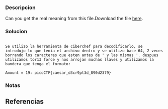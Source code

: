 
### Descripcion

Can you get the real meaning from this file.Download the file [here](https://artifacts.picoctf.net/c_titan/111/enc_flag).

### Solucion

```

Se utilizo la herramienta de ciberchef para decodificarlo, se introdujo lo que tenia el archivo dentro y se utilizo base 64, 2 veces borrando los caracteres que esten antes de ' y las mismas '. despues utilizamos tor13 force y nos arrojan muchas llaves y utilizamos la bandera que tenga el formato:

Amount = 19: picoCTF{caesar_d3cr9pt3d_890d2379}

```

### Notas



## Referencias